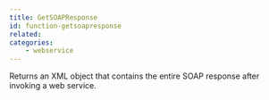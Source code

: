 ```yaml
---
title: GetSOAPResponse
id: function-getsoapresponse
related:
categories:
    - webservice
---
```


Returns an XML object that contains the entire
        SOAP response after invoking a web service.
